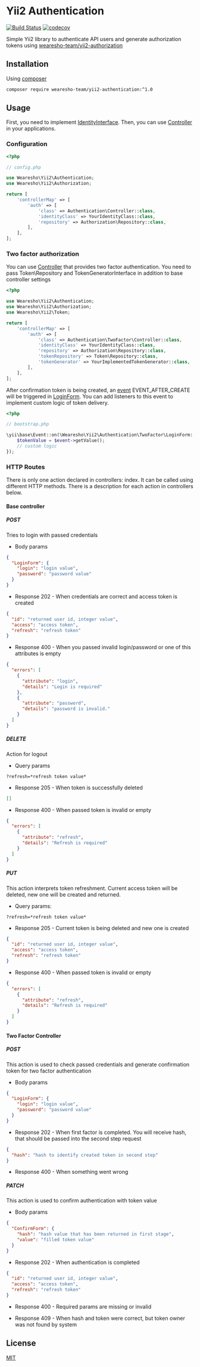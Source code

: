 # Yii2 Authentication
[![Build Status](https://travis-ci.org/wearesho-team/yii2-authentication.svg?branch=master)](https://travis-ci.org/wearesho-team/yii2-authentication)
[![codecov](https://codecov.io/gh/wearesho-team/yii2-authentication/branch/master/graph/badge.svg)](https://codecov.io/gh/wearesho-team/yii2-authentication)

Simple Yii2 library to authenticate API users and generate
authorization tokens using [wearesho-team/yii2-authorization](https://github.com/wearesho-team/yii2-authorization)

## Installation
Using [composer](https://packagist.org)
```bash
composer require wearesho-team/yii2-authentication:^1.0
```

## Usage
First, you need to implement [IdentityInterface](./src/IdentityInterface.php).
Then, you can use [Controller](./src/Controller.php) in your applications.

### Configuration

```php
<?php

// config.php

use Wearesho\Yii2\Authentication;
use Wearesho\Yii2\Authorization;

return [
    'controllerMap' => [
        'auth' => [
            'class' => Authentication\Controller::class, 
            'identityClass' => YourIdentityClass::class,
            'repository' => Authorization\Repository::class,
        ],
    ],
];
```

### Two factor authorization

You can use [Controller](./src/TwoFactor/Controller.php) that provides two factor authentication.
You need to pass Token\Repository and TokenGeneratorInterface in addition to base controller settings

```php
<?php

use Wearesho\Yii2\Authentication;
use Wearesho\Yii2\Authorization;
use Wearesho\Yii2\Token;

return [
    'controllerMap' => [
        'auth' => [
            'class' => Authentication\TwoFactor\Controller::class, 
            'identityClass' => YourIdentityClass::class,
            'repository' => Authorization\Repository::class,
            'tokenRepository' => Token\Repository::class,
            'tokenGenerator' => YourImplementedTokenGenerator::class,
        ],
    ],
];
```  

After confirmation token is being created, an [event](./src/TwoFactor/Events/Create.php)
EVENT_AFTER_CREATE will be triggered in [LoginForm](./src/TwoFactor/LoginForm.php).
You can add listeners to this event to implement custom logic of token delivery.

```php
<?php

// bootstrap.php

\yii\base\Event::on(\Wearesho\Yii2\Authentication\TwoFactor\LoginForm::EVENT_AFTER_CREATE, function ($event) {
    $tokenValue = $event->getValue();
    // custom logic
});
```

### HTTP Routes

There is only one action declared in controllers: index. It can be called using different HTTP methods.
There is a description for each action in controllers below.

#### Base controller

##### POST

Tries to login with passed credentials

- Body params
```json
{
  "LoginForm": {
    "login": "login value",
    "password": "password value"
  }
}
``` 
- Response 202 - When credentials are correct and access token is created
```json
{
  "id": "returned user id, integer value",
  "access": "access token",
  "refresh": "refresh token"
}
```

- Response 400 - When you passed invalid login/password or one of this attributes is empty
```json
{
  "errors": [
    {
      "attribute": "login",
      "details": "Login is required"
    },
    {
      "attribute": "password",
      "details": "password is invalid."
    }
  ]
}
```

##### DELETE

Action for logout

- Query params

```
?refresh=*refresh token value*
```

- Response 205 - When token is successfully deleted
```json
[]
```

- Response 400 - When passed token is invalid or empty
```json
{
  "errors": [
    {
      "attribute": "refresh",
      "details": "Refresh is required"
    }
  ]
}
```

##### PUT

This action interprets token refreshment.
Current access token will be deleted, new one will be created and returned.

- Query params:

```
?refresh=*refresh token value*
```

- Response 205 - Current token is being deleted and new one is created

```json
{
  "id": "returned user id, integer value",
  "access": "access token",
  "refresh": "refresh token"
}
```

- Response 400 - When passed token is invalid or empty
```json
{
  "errors": [
    {
      "attribute": "refresh",
      "details": "Refresh is required"
    }
  ]
}
```

#### Two Factor Controller

##### POST

This action is used to check passed credentials and generate confirmation token for two factor authentication

- Body params
```json
{
  "LoginForm": {
    "login": "login value",
    "password": "password value"
  }
}
```

- Response 202 - When first factor is completed.
You will receive hash, that should be passed into the second step request

```json
{
  "hash": "hash to identify created token in second step"
}
```

- Response 400 - When something went wrong

##### PATCH

This action is used to confirm authentication with token value

- Body params
```json
{
  "ConfirmForm": {
    "hash": "hash value that has been returned in first stage",
    "value": "filled token value"
  }
}
```

+ Response 202 - When authentication is completed 

```json
{
  "id": "returned user id, integer value",
  "access": "access token",
  "refresh": "refresh token"
}
```

+ Response 400 - Required params are missing or invalid

+ Response 409 - When hash and token were correct, but token owner was not found by system

## License
[MIT](./LICENSE)
